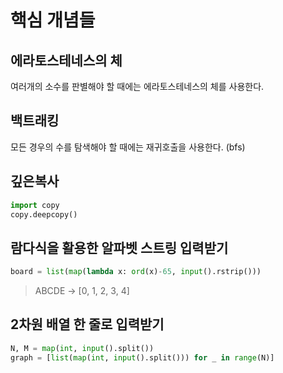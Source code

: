 # 핵심 개념들

## 에라토스테네스의 체
여러개의 소수를 판별해야 할 때에는 에라토스테네스의 체를 사용한다.

## 백트래킹
모든 경우의 수를 탐색해야 할 때에는 재귀호출을 사용한다. (bfs)

## 깊은복사
```python
import copy
copy.deepcopy()
```

## 람다식을 활용한 알파벳 스트링 입력받기
```python
board = list(map(lambda x: ord(x)-65, input().rstrip()))
```
> ABCDE -> [0, 1, 2, 3, 4]

## 2차원 배열 한 줄로 입력받기
```python
N, M = map(int, input().split())
graph = [list(map(int, input().split())) for _ in range(N)]
```